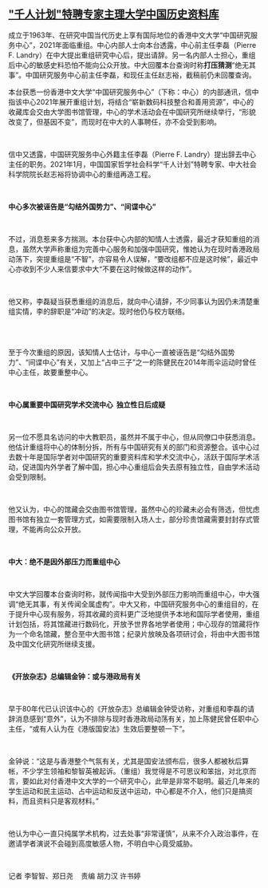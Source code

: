 <!--1608815537000-->
["千人计划"特聘专家主理大学中国历史资料库](https://www.rfa.org/mandarin/yataibaodao/gangtai/ac1-12242020081136.html)
------

<p>成立于1963年、在研究中国当代历史上享有国际地位的香港中文大学“中国研究服务中心”，2021年面临重组。中心内部人士向本台透露，中心前主任李磊（Pierre F. Landry）在中大提出重组研究中心后，提出请辞。另一名内部人士担心，重组后中心的敏感史料恐怕不能向公众开放。中大回覆本台查询时称<strong>打压猜测</strong>“绝无其事”。中国研究服务中心前主任李磊，和现任主任赵志裕，截稿前仍未回覆查询。</p><p></p><p>本台获悉一份香港中文大学“中国研究服务中心”（下称：中心）的内部通讯，信中指该中心2021年展开重组计划，将结合“崭新数码科技整合和善用资源”，中心的收藏库会交由大学图书馆管理，中心的学术活动会在中国研究所继续举行，“形貌改变了，但基因不变”，而现时在中大的人事聘任，亦不会受到影响。</p><p> </p><p>信中又透露，中国研究服务中心外籍主任李磊（Pierre F. Landry）提出辞去中心主任的职务。2021年1月，中国国家哲学社会科学“千人计划”特聘专家、中大社会科学院院长赵志裕将协调中心的重组再造工程。</p><p> </p><p><strong>中心多次被诬告是“勾结外国势力”、“间谍中心”</strong></p><p> </p><p>不过，消息惹来多方揣测。本台获中心内部的知情人士透露，最近才获知重组的消息，虽然大学声称重组为完善中心服务和加强中国研究，惟她认为在现时香港政局动荡下，突提重组是“不智”，亦容易令人误解，“要改组都不应是这时候”，最近中心亦收到不少人来信要求中大“不要在这时候做这样的动作”。</p><p> </p><p>他又称，李磊疑当获悉重组的消息后，就向中心请辞，不少同事认为因仍未清楚重组实情，李的辞职是“冲动”的决定。现时他仍与校方联络。</p><p><br/><br/></p><p>至于今次重组的原因，该知情人士估计，与中心一直被诬告是“勾结外国势力”、“间谍中心”有关，又加上“占中三子”之一的陈健民在2014年雨伞运动时曾任中心主任，故要重整中心。</p><p> </p><p><strong>中心属重要中国研究学术交流中心</strong><strong>  </strong><strong>独立性日后成疑</strong></p><p> </p><p>另一位不愿具名访问的中大教职员，虽然并不属于中心，但从同僚口中获悉消息。他估计重组将中心的体制分拆，所有与中国研究有关的部门和资源整合。该中心过去数十年是国际学者对中国研究的重要资料库和学术交流中心，活跃于国际学术活动，促进国内外学者了解中国，担心中心重组后会失去原有独立性，自由学术活动会受到限制。</p><p> </p><p>他又认为，中心的馆藏会交由图书馆管理，虽然中心的珍藏未必会有筛选，但忧虑图书馆有独立一套管理方式，如需要限制入场人士，部分珍贵馆藏需要封封存式管理，不能再向公众开放。</p><p> </p><p><strong>中大：绝不是因外部压力而重组中心</strong></p><p> </p><p>中文大学回覆本台查询时称，就传闻指中大受到外部压力影响而重组中心，中大强调“绝无其事，有关传闻全属虚构”。中大又称，中国研究服务中心的重组目的，在于提升中心现有服务，将其收藏的资料更广泛地提供予本地和国际学者使用，重组计划包括，将其馆藏进行数码化，开放予世界各地学者使用；中心现存的馆藏将作为一个命名馆藏，整合至中大图书馆；纪录片放映及各项研讨会，将由中大图书馆及中国文化研究所继续支援。</p><p> </p><p><strong>《开放杂志》总编辑金钟：或与港政局有关</strong></p><p> </p><p>早于80年代已认识该中心的《开放杂志》总编辑金钟受访称，对重组和李磊的请辞消息感到“意外”，认为不排除与现时香港政局动荡有关，加上陈健民曾任职中心主任，“或有人认为在《港版国安法》生效后要整顿一下”。</p><p> </p><p>金钟说：“这是与香港整个气氛有关，尤其是国安法颁布后，很多人都被秋后算帐，不少学生领袖和黎智英被起诉。（重组）我觉得是不可思议和笨拙，对北京而言，要如此对付香港中文大学的一个研究中心，此举是非常不聪明。最近几年来的学生运动和民主运动、占中运动和反送中运动，中心都是不介入，他们只是搞资料，而且资料只是客观材料。”</p><p> </p><p>他认为中心一直只纯属学术机构，过去处事“非常谨慎”，从来不介入政治事件，在邀请学者演说不会碰到高度敏感人物，不明白中心竟受威胁。</p><p> </p><p>记者 李智智、郑日尧    责编 胡力汉 许书婷</p><p> </p><p> </p><p> </p>
